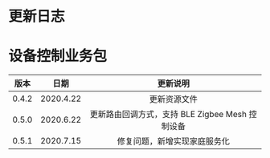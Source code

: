 # 更新日志

# 设备控制业务包
| 版本 | 日期                   | 更新说明|
| :------: | :----------------------: |:---:|
| 0.4.2   |      2020.4.22      |更新资源文件|
| 0.5.0   |      2020.6.22      |更新路由回调方式，支持 BLE Zigbee Mesh 控制设备|
| 0.5.1   |      2020.7.15      |修复问题，新增实现家庭服务化|